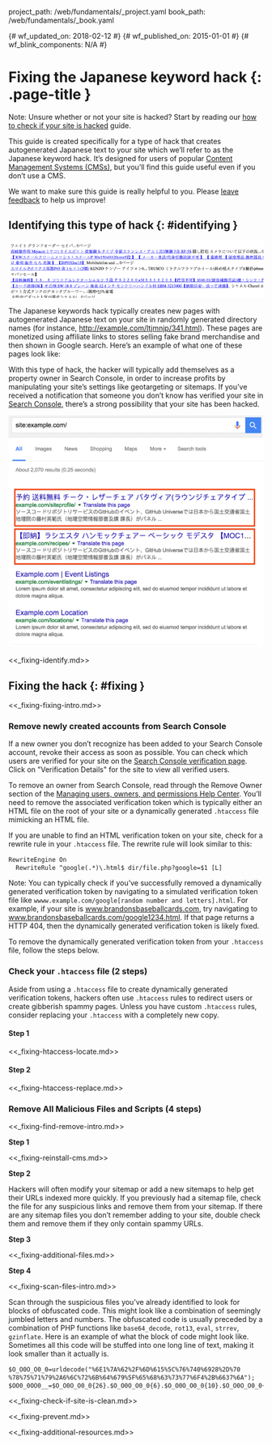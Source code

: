 project_path: /web/fundamentals/_project.yaml
book_path: /web/fundamentals/_book.yaml

{# wf_updated_on: 2018-02-12 #}
{# wf_published_on: 2015-01-01 #}
{# wf_blink_components: N/A #}

# Fixing the Japanese keyword hack {: .page-title }

Note: Unsure whether or not your site is hacked? Start by reading our
[how to check if your site is hacked](how_do_I_know_if_site_hacked) guide.

This guide is created specifically for a type of hack that creates
autogenerated Japanese text to your site which we’ll refer to as the
Japanese keyword hack. It’s designed for users of popular
[Content Management Systems (CMSs)](https://en.wikipedia.org/wiki/Web_content_management_system#Notable_web_CMS),
but you’ll find this guide useful even if you don’t use a CMS.

We want to make sure this guide is really helpful to you. Please
[leave feedback](https://docs.google.com/a/google.com/forms/d/12iF45BaZuEgwn29A7DOW73rd1Hi_7NiAHCFWB3zMu0U/viewform)
to help us improve!


## Identifying this type of hack {: #identifying }

<img src="images/JapaneseKeywordHackExamplePage.png" class="attempt-right">

The Japanese keywords hack typically creates new pages with autogenerated
Japanese text on your site in randomly generated directory names
(for instance, http://example.com/ltjmnjp/341.html). These pages are
monetized using affiliate links to stores selling fake brand merchandise
and then shown in Google search. Here’s an example of what one of these pages look like:

With this type of hack, the hacker will typically add themselves as a
property owner in Search Console, in order to increase profits by
manipulating your site’s settings like geotargeting or sitemaps.
If you’ve received a notification that someone you don’t know has
verified your site in [Search Console](https://www.google.com/webmasters/tools/),
there’s a strong possibility that your site has been hacked.

<img src="images/JapaneseKeywordHackExampleSearch.png" class="attempt-right">

<<_fixing-identify.md>>


## Fixing the hack {: #fixing }

<<_fixing-fixing-intro.md>>

### Remove newly created accounts from Search Console

If a new owner you don’t recognize has been added to your Search Console
account, revoke their access as soon as possible. You can check which users
are verified for your site on the
[Search Console verification page](https://www.google.com/webmasters/verification).
Click on "Verification Details" for the site to view all verified users.

To remove an owner from Search Console, read through the Remove Owner
section of the
[Managing users, owners, and permissions Help Center](https://support.google.com/webmasters/answer/2453966).
You’ll need to remove the associated verification token which is typically
either an HTML file on the root of your site or a dynamically generated
`.htaccess` file mimicking an HTML file.

If you are unable to find an HTML verification token on your site,
check for a rewrite rule in your `.htaccess` file. The rewrite rule
will look similar to this:

    RewriteEngine On
      RewriteRule ^google(.*)\.html$ dir/file.php?google=$1 [L]

Note: You can typically check if you’ve successfully removed a dynamically
generated verification token by navigating to a simulated verification
token file like `wwww.example.com/google[random number and letters].html`.
For example, if your site is www.brandonsbaseballcards.com, try navigating
to www.brandonsbaseballcards.com/google1234.html. If that page returns a
HTTP 404, then the dynamically generated verification token is likely fixed.

To remove the dynamically generated verification token from your
`.htaccess` file, follow the steps below.

### Check your `.htaccess` file (2 steps)

Aside from using a `.htaccess` file to create dynamically generated
verification tokens, hackers often use `.htaccess` rules to redirect
users or create gibberish spammy pages. Unless you have custom
`.htaccess` rules, consider replacing your `.htaccess` with a
completely new copy.

#### Step 1

<<_fixing-htaccess-locate.md>>

#### Step 2

<<_fixing-htaccess-replace.md>>

### Remove All Malicious Files and Scripts (4 steps)

<<_fixing-find-remove-intro.md>>

**Step 1**

<<_fixing-reinstall-cms.md>>

**Step 2**

Hackers will often modify your sitemap or add a new sitemaps to help get their
URLs indexed more quickly. If you previously had a sitemap file, check the
file for any suspicious links and remove them from your sitemap. If
there are any sitemap files you don’t remember adding to your site,
double check them and remove them if they only contain spammy URLs.

**Step 3**

<<_fixing-additional-files.md>>

**Step 4**

<<_fixing-scan-files-intro.md>>

Scan through the suspicious files you’ve already identified to look
for blocks of obfuscated code. This might look like a combination of
seemingly jumbled letters and numbers. The obfuscated code is usually
preceded by a combination of PHP functions like `base64_decode`, `rot13`,
`eval`, `strrev`, `gzinflate`. Here is an example of what the block of code
might look like. Sometimes all this code will be stuffed into one long line
of text, making it look smaller than it actually is.

    $O_O0O_O0_0=urldecode("%6E1%7A%62%2F%6D%615%5C%76%740%6928%2D%70
    %78%75%71%79%2A6%6C%72%6B%64%679%5F%65%68%63%73%77%6F4%2B%6637%6A");
    $OO0_0OO0__=$O_O0O_O0_0{26}.$O_O0O_O0_0{6}.$O_O0O_O0_0{10}.$O_O0O_O0_0{30}

<<_fixing-check-if-site-is-clean.md>>

<<_fixing-prevent.md>>

<<_fixing-additional-resources.md>>
